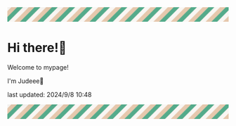 <!-- Header image -->
<img src="./pokemon/pokemon_31.png" width="1000">

# Hi there!👋

Welcome to mypage!

I'm Judeee🐷

last updated: 2024/9/8 10:48

<!-- Footer image -->
<img src="./pokemon/pokemon_31.png" width="1000">

